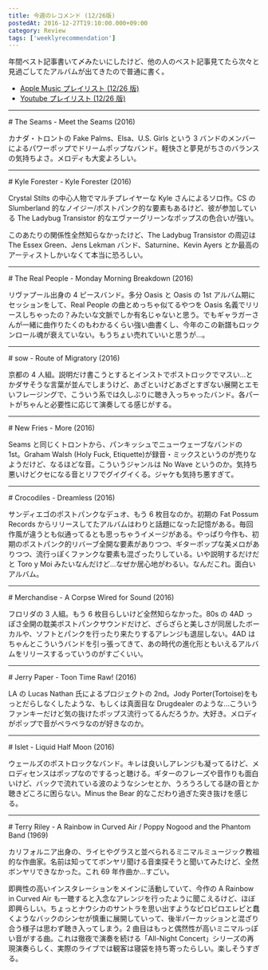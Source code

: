 ```yaml
---
title: 今週のレコメンド (12/26版)
postedAt: 2016-12-27T19:10:00.000+09:00
category: Review
tags: ['weeklyrecommendation']
---
```


年間ベスト記事書いて〆みたいにしたけど、他の人のベスト記事見てたら次々と見過ごしてたアルバムが出てきたので普通に書く。

- [Apple Music プレイリスト (12/26 版)](https://itunes.apple.com/jp/playlist/jin-zhounorekomendo-12-26ban/idpl.d0419ea9e1c74f0a8d29b7fc5b8f3d0e)
- [Youtube プレイリスト (12/26 版)](https://www.youtube.com/playlist?list=PLegnWsUgQaydhQpD8d72aLI0hpdBMw1Cy)

---

\# The Seams - Meet the Seams (2016)

カナダ・トロントの Fake Palms、Elsa、U.S. Girls という 3 バンドのメンバーによるパワーポップでドリームポップなバンド。軽快さと夢見がちさのバランスの気持ちよさ。メロディも大変よろしい。

---

\# Kyle Forester - Kyle Forester (2016)

Crystal Stilts の中心人物でマルチプレイヤーな Kyle さんによるソロ作。CS の Slumberland 的なノイジー/ポストパンク的な要素もあるけど、彼が参加している The Ladybug Transistor 的なエヴァーグリーンなポップスの色合いが強い。

このあたりの関係性全然知らなかったけど、The Ladybug Transistor の周辺は The Essex Green、Jens Lekman バンド、Saturnine、Kevin Ayers とか最高のアーティストしかいなくて本当に恐ろしい。

---

\# The Real People - Monday Morning Breakdown (2016)

リヴァプール出身の 4 ピースバンド。多分 Oasis と Oasis の 1st アルバム期にセッションをして、Real People の曲とめっちゃ似てるやつを Oasis 名義でリリースしちゃったの？みたいな文脈でしか有名じゃないと思う。でもギャラガーさんが一緒に曲作りたくのもわかるくらい強い曲書くし、今年のこの新譜もロックンロール魂が衰えていない。もうちょい売れていいと思うが…。

---

\# sow - Route of Migratory (2016)

京都の 4 人組。説明だけ書こうとするとインストでポストロックでマスい…とかダサそうな言葉が並んでしまうけど、あざといけどあざとすぎない展開とエモいフレージングで、こういう系では久しぶりに聴き入っちゃったバンド。各パートがちゃんと必要性に応じて演奏してる感じがする。

---

\# New Fries - More (2016)

Seams と同じくトロントから、パンキッシュでニューウェーブなバンドの 1st。Graham Walsh (Holy Fuck, Etiquette)が録音・ミックスというのが売りなようだけど、なるほどな音。こういうジャンルは No Wave というのか。気持ち悪いけどクセになる音とリフでグイグイくる。ジャケも気持ち悪すぎて。

---

\# Crocodiles - Dreamless (2016)

サンディエゴのポストパンクなデュオ、もう 6 枚目なのか。初期の Fat Possum Records からリリースしてたアルバムはわりと話題になった記憶がある。毎回作風が違うとも似通ってるとも思っちゃうイメージがある。やっぱり今作も、初期のポストパンク的リバーブ全開な要素がありつつ、ギターポップな美メロがありつつ、流行っぽくファンクな要素も混ざったりしている。いや説明するだけだと Toro y Moi みたいなんだけど…なぜか居心地がわるい。なんだこれ。面白いアルバム。

---

\# Merchandise - A Corpse Wired for Sound (2016)

フロリダの 3 人組。もう 6 枚目らしいけど全然知らなかった。80s の 4AD っぽさ全開の耽美ポストパンクサウンドだけど、ざらざらと美しさが同居したボーカルや、ソフトとパンクを行ったり来たりするアレンジも退屈しない。4AD はちゃんとこういうバンドを引っ張ってきて、あの時代の進化形ともいえるアルバムをリリースするっていうのがすごくいい。

---

\# Jerry Paper - Toon Time Raw! (2016)

LA の Lucas Nathan 氏によるプロジェクトの 2nd。Jody Porter(Tortoise)をもっとだらしなくしたような、もしくは真面目な Drugdealer のような…こういうファンキーだけど気の抜けたポップス流行ってるんだろうか。大好き。メロディがポップで音がペラペラなのが好きなのか。

---

\# Islet - Liquid Half Moon (2016)

ウェールズのポストロックなバンド。キレは良いしアレンジも凝ってるけど、メロディセンスはポップなのでするっと聴ける。ギターのフレーズや音作りも面白いけど、バックで流れている波のようなシンセとか、うろうろしてる謎の音とか聴きどころに困らない。Minus the Bear 的なこだわり過ぎた突き抜けを感じる。

---

\# Terry Riley - A Rainbow in Curved Air / Poppy Nogood and the Phantom Band (1969)

カリフォルニア出身の、ライヒやグラスと並べられるミニマルミュージック教祖的な作曲家。名前は知っててボンヤリ聞ける音楽探そうと聞いてみたけど、全然ボンヤリできなかった。これ 69 年作曲か…すごい。

即興性の高いインスタレーションをメインに活動していて、今作の A Rainbow in Curved Air も一聴すると入念なアレンジを行ったように聞こえるけど、ほぼ即興らしい。ちょっとナウシカのサントラを思い出すようなピロピロエレピと蠢くようなバックのシンセが慎重に展開していって、後半パーカッションと混ざり合う様子は思わず聴き入ってしまう。2 曲目はもっと偶然性が高いミニマルっぽい音がする曲。これは徹夜で演奏を続ける「All-Night Concert」シリーズの再現演奏らしく、実際のライブでは観客は寝袋を持ち寄ったらしい。楽しそうすぎる。
